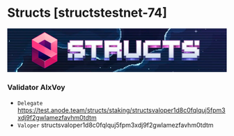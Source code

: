 # Structs [structstestnet-74]
![Structs Guide](https://github.com/Voynitskiy/Voynitskiy/blob/main/testnet/Structs/Structs.png)
### Validator AlxVoy
* `Delegate` https://test.anode.team/structs/staking/structsvaloper1d8c0fqlquj5fpm3xdj9f2gwlamezfavhm0tdtm
* `Valoper` structsvaloper1d8c0fqlquj5fpm3xdj9f2gwlamezfavhm0tdtm
